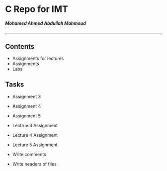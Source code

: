 # C Repo for IMT

##### Mohamed Ahmed Abdullah Mahmoud 
---

## Contents

- Assignments for lectures
- Assignments
- Labs

## Tasks

- Assignment 3
- Assignment 4
- Assignment 5

- Lectrue 3 Assignment
- Lecture 4 Assignment
- Lecture 5 Assignment

- Write comments
- Write headers of files

